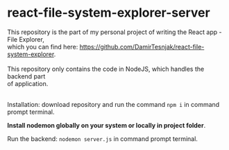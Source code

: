# react-file-system-explorer-server
This repository is the part of my personal project of writing the React app - File Explorer,
<br>which you can find here: https://github.com/DamirTesnjak/react-file-system-explorer.
<br>
<br>
This repository only contains the code in NodeJS, which handles the backend part
<br> of application.
<br>
<br>

Installation: download repository and run the command ```npm i``` in command prompt terminal.

**Install nodemon globally on your system or locally in project folder**.

Run the backend: ```nodemon server.js``` in command prompt terminal.
